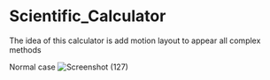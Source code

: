 
# Scientific_Calculator
The idea of this calculator is add motion layout to appear all complex methods

Normal case
![Screenshot (127)](https://user-images.githubusercontent.com/59895284/118190067-451ce300-b44b-11eb-962e-c0e929a7b046.png)
